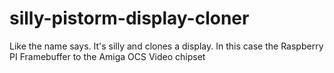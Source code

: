 # silly-pistorm-display-cloner
Like the name says. It's silly and clones a display. 
In this case the Raspberry PI Framebuffer to the Amiga OCS Video chipset

